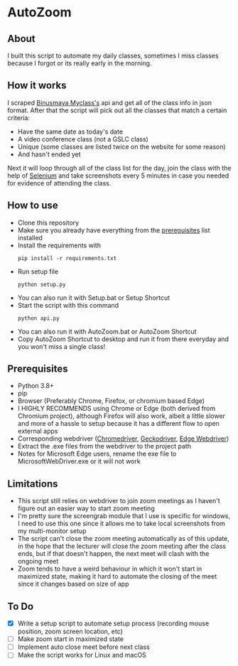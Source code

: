 # AutoZoom

## About

I built this script to automate my daily classes, sometimes I miss classes because I forgot or its really early in the morning.

## How it works

I scraped [Binusmaya Myclass's](https://myclass.apps.binus.ac.id/) api and get all of the class info in json format.
After that the script will pick out all the classes that match a certain criteria:

- Have the same date as today's date
- A video conference class (not a GSLC class)
- Unique (some classes are listed twice on the website for some reason)
- And hasn't ended yet

Next it will loop through all of the class list for the day, join the class with the help of [Selenium](https://www.selenium.dev/) and take screenshots every 5 minutes in case you needed for evidence of attending the class.

## How to use

- Clone this repository
- Make sure you already have everything from the [prerequisites](https://github.com/deXOR0/AutoZoom/blob/master/ss.py#limitations) list installed
- Install the requirements with
  ```
  pip install -r requirements.txt
  ```
- Run setup file
  ```
  python setup.py
  ```
- You can also run it with Setup.bat or Setup Shortcut
- Start the script with this command
  ```
  python api.py
  ```
- You can also run it with AutoZoom.bat or AutoZoom Shortcut
- Copy AutoZoom Shortcut to desktop and run it from there everyday and you won't miss a single class!

## Prerequisites

- Python 3.8+
- pip
- Browser (Preferably Chrome, Firefox, or chromium based Edge)
- I HIGHLY RECOMMENDS using Chrome or Edge (both derived from Chromium project), although Firefox will also work, albeit a little slower and more of a hassle to setup because it has a different flow to open external apps
- Corresponding webdriver ([Chromedriver](https://chromedriver.chromium.org/), [Geckodriver](https://github.com/mozilla/geckodriver/releases), [Edge Webdriver](https://developer.microsoft.com/en-us/microsoft-edge/tools/webdriver/))
- Extract the .exe files from the webdriver to the project path
- Notes for Microsoft Edge users, rename the exe file to MicrosoftWebDriver.exe or it will not work

## Limitations

- This script still relies on webdriver to join zoom meetings as I haven't figure out an easier way to start zoom meeting
- I'm pretty sure the screengrab module that I use is specific for windows, I need to use this one since it allows me to take local screenshots from my multi-monitor setup
- The script can't close the zoom meeting automatically as of this update, in the hope that the lecturer will close the zoom meeting after the class ends, but if that doesn't happen, the next meet will clash with the ongoing meet
- Zoom tends to have a weird behaviour in which it won't start in maximized state, making it hard to automate the closing of the meet since it changes based on size of app

## To Do

- [x] Write a setup script to automate setup process (recording mouse position, zoom screen location, etc)
- [ ] Make zoom start in maximized state
- [ ] Implement auto close meet before next class
- [ ] Make the script works for Linux and macOS
